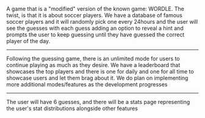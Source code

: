 A game that is a "modified" version of the known game: WORDLE. The twist, is that it is about soccer players. 
We have a database of famous soccer players and it will randomly pick one every 24hours and the user will see the guesses with each guess adding an option to reveal a hint and prompts the user to keep guessing until they have guessed the correct player of the day.
- - - - - - - - - - - - 
Following the guessing game, there is an unlimited mode for users to continue playing as much as they desire.
We have a leaderboard that showcases the top players and there is one for daily and one for all time to showcase users and let them brag about it.
We do plan on implementing more additional modes/features as the development progresses
- - - - - - - - - - - - 
The user will have 6 guesses, and there will be a stats page representing the user's stat distributions alongside other features
